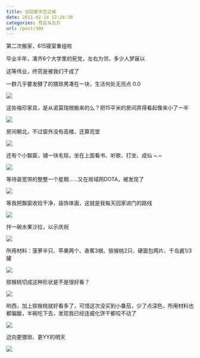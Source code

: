 ```yaml
---
title: 这回是天空之城
date: 2011-02-14 12:26:30
categories: 苟且与远方
url: /post/304
---
```


第二次搬家，615寝室重组啦

毕业半年，凑齐6个大学里的死党，左右为邻，多少人梦寐以

这等伟业，终究是被我们干成了

一群几乎要发酵了的猥琐男凑在一块，生活何处无亮点   0.0

![](https://storageapi.fleek.co/0a3a8890-e65e-47ce-93d7-0442b9209d38-bucket/blog/posts/2011-02/02-14/1.jpg)

这些袖珍家具，是从诺莫瑞根搬来的么？把15平米的房间弄得看起像来小了一半

![](https://storageapi.fleek.co/0a3a8890-e65e-47ce-93d7-0442b9209d38-bucket/blog/posts/2011-02/02-14/2.jpg)

房间朝北，不过窗外没有高楼，还算亮堂

![](https://storageapi.fleek.co/0a3a8890-e65e-47ce-93d7-0442b9209d38-bucket/blog/posts/2011-02/02-14/3.jpg)

还有个小飘窗，铺一块毛毯，坐在上面看书、听歌、打坐、成仙    ~.~

![](https://storageapi.fleek.co/0a3a8890-e65e-47ce-93d7-0442b9209d38-bucket/blog/posts/2011-02/02-14/4.jpg)

等待装宽带的整整一个星期……又在局域网DOTA，被发现了

![](https://storageapi.fleek.co/0a3a8890-e65e-47ce-93d7-0442b9209d38-bucket/blog/posts/2011-02/02-14/5.jpg)

等我把飘窗收拾干净，装饰体面，这就是我每天回家进门的路线

![](https://storageapi.fleek.co/0a3a8890-e65e-47ce-93d7-0442b9209d38-bucket/blog/posts/2011-02/02-14/6.jpg)

拌一碗水果沙拉，以示庆祝

![](https://storageapi.fleek.co/0a3a8890-e65e-47ce-93d7-0442b9209d38-bucket/blog/posts/2011-02/02-14/7.jpg)

所用材料：菠萝半只、苹果两个、香蕉3根、猕猴桃2只、硬面包两片、千岛酱1/3罐

![](https://storageapi.fleek.co/0a3a8890-e65e-47ce-93d7-0442b9209d38-bucket/blog/posts/2011-02/02-14/8.jpg)

猕猴桃切成这种形状是不是很好看？

![](https://storageapi.fleek.co/0a3a8890-e65e-47ce-93d7-0442b9209d38-bucket/blog/posts/2011-02/02-14/9.jpg)

哟西，加上猕猴桃就好看多了，可惜这次没买到小番茄，少了点深色，所用材料也都偏酸，半碗吃下去，发现我已经连威化饼干都咬不动了

![](https://storageapi.fleek.co/0a3a8890-e65e-47ce-93d7-0442b9209d38-bucket/blog/posts/2011-02/02-14/10.jpg)

迈向更猥琐、更YY的明天

![](https://storageapi.fleek.co/0a3a8890-e65e-47ce-93d7-0442b9209d38-bucket/blog/posts/2011-02/02-14/11.jpg)